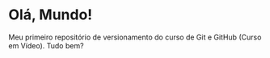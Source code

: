 # Olá, Mundo!
 Meu primeiro repositório de versionamento do curso de Git e GitHub (Curso em Vídeo).
 Tudo bem?
